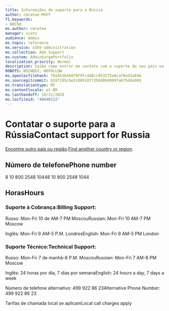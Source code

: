 ```yaml
---
title: Informações de suporte para a Rússia
author: cmcatee-MSFT
f1.keywords:
- NOCSH
ms.author: cmcatee
manager: scotv
audience: Admin
ms.topic: reference
ms.service: o365-administration
ms.collection: Adm_Support
ms.custom: AdminSurgePortfolio
localization_priority: Normal
description: Saiba como entrar em contato com o suporte do seu país ou região.
ROBOTS: NOINDEX, NOFOLLOW
ms.openlocfilehash: 79a563b44979f9fc4d8cc053575a0ca76ed3a846
ms.sourcegitcommit: 628f195cbe3c00910f7350d8b09997a675dde989
ms.translationtype: MT
ms.contentlocale: pt-BR
ms.lasthandoff: 10/21/2020
ms.locfileid: "48640122"
---
```

# <a name="contact-support-for-russia"></a><span data-ttu-id="45a98-103">Contatar o suporte para a Rússia</span><span class="sxs-lookup"><span data-stu-id="45a98-103">Contact support for Russia</span></span>

<span data-ttu-id="45a98-104">[Encontre outro país ou região](../contact-support-for-business-products.md).</span><span class="sxs-lookup"><span data-stu-id="45a98-104">[Find another country or region](../contact-support-for-business-products.md).</span></span>

## <a name="phone-number"></a><span data-ttu-id="45a98-105">Número de telefone</span><span class="sxs-lookup"><span data-stu-id="45a98-105">Phone number</span></span>
<span data-ttu-id="45a98-106">8 10 800 2548 1044</span><span class="sxs-lookup"><span data-stu-id="45a98-106">8 10 800 2548 1044</span></span>

## <a name="hours"></a><span data-ttu-id="45a98-107">Horas</span><span class="sxs-lookup"><span data-stu-id="45a98-107">Hours</span></span>
### <a name="billing-support"></a><span data-ttu-id="45a98-108">Suporte à Cobrança:</span><span class="sxs-lookup"><span data-stu-id="45a98-108">Billing Support:</span></span>

<span data-ttu-id="45a98-109">Russo: Mon-Fri 10 de AM-7 PM Moscou</span><span class="sxs-lookup"><span data-stu-id="45a98-109">Russian: Mon-Fri 10 AM-7 PM Moscow</span></span>

<span data-ttu-id="45a98-110">Inglês: Mon-Fri 9 AM-5 P.M. Londres</span><span class="sxs-lookup"><span data-stu-id="45a98-110">English: Mon-Fri 9 AM-5 PM London</span></span>

### <a name="technical-support"></a><span data-ttu-id="45a98-111">Suporte Técnico:</span><span class="sxs-lookup"><span data-stu-id="45a98-111">Technical Support:</span></span>

<span data-ttu-id="45a98-112">Russo: Mon-Fri 7 de manhã-8 P.M. Moscou</span><span class="sxs-lookup"><span data-stu-id="45a98-112">Russian: Mon-Fri 7 AM-8 PM Moscow</span></span>

<span data-ttu-id="45a98-113">Inglês: 24 horas por dia, 7 dias por semana</span><span class="sxs-lookup"><span data-stu-id="45a98-113">English: 24 hours a day, 7 days a week</span></span>

<span data-ttu-id="45a98-114">Número de telefone alternativo: 499 922 86 23</span><span class="sxs-lookup"><span data-stu-id="45a98-114">Alternative Phone Number: 499 922 86 23</span></span>

<span data-ttu-id="45a98-115">Tarifas de chamada local se aplicam</span><span class="sxs-lookup"><span data-stu-id="45a98-115">Local call charges apply</span></span>
